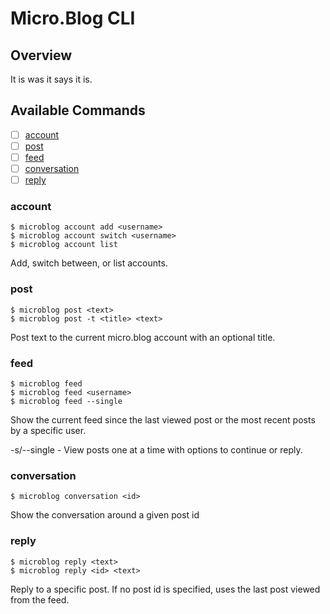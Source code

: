# Micro.Blog CLI

## Overview

It is was it says it is. 

## Available Commands 

- [ ] [account](#account)
- [ ] [post](#post)
- [ ] [feed](#feed)
- [ ] [conversation](#conversation)
- [ ] [reply](#reply)

### account

```
$ microblog account add <username>
$ microblog account switch <username>
$ microblog account list
```

Add, switch between, or list accounts.

### post 

``` 
$ microblog post <text>
$ microblog post -t <title> <text>
```

Post text to the current micro.blog account with an optional title.

### feed 

```
$ microblog feed
$ microblog feed <username>
$ microblog feed --single
```

Show the current feed since the last viewed post or the most recent posts by a specific user.

-s/--single - View posts one at a time with options to continue or reply.

### conversation

```
$ microblog conversation <id>
```

Show the conversation around a given post id

### reply

```
$ microblog reply <text>
$ microblog reply <id> <text>
```

Reply to a specific post. If no post id is specified, uses the last post viewed from the feed.



